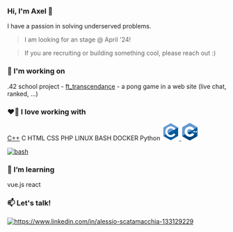 ### Hi, I'm Axel 👋

I have a passion in solving underserved problems.

> I am looking for an stage @ April '24!

> If you are recruiting or building something cool, please reach out :)

### 🔭 I'm working on

  .42 school project - [ft_transcendance](https://github.com/axelvag?tab=repositories) - a pong game in a web site (live chat, ranked, ...)

### ❤️‍🔥 I love working with

[C++](https://github.com/axelvag/axelvag/blob/master/img/c++logo.png) C HTML CSS PHP LINUX BASH DOCKER Python
<a href="https://www.cprogramming.com/" target="_blank" rel="noreferrer"> <img src="https://raw.githubusercontent.com/devicons/devicon/master/icons/c/c-original.svg" alt="c" width="40" height="40"/> </a>
<a href="https://www.w3schools.com/cpp/" target="_blank" rel="noreferrer"> <img src="https://raw.githubusercontent.com/devicons/devicon/master/icons/cplusplus/cplusplus-original.svg" alt="cplusplus" width="40" height="40"/> </a>
<p align="left"> <a href="https://www.gnu.org/software/bash/" target="_blank" rel="noreferrer"> <img src="https://www.vectorlogo.zone/logos/gnu_bash/gnu_bash-icon.svg" alt="bash" width="40" height="40"/> </a>

### 🌱 I’m learning

vue.js react

### 📫 Let's talk!

<p align="left">
<a href="https://fr.linkedin.com/in/axel-vaganay-183352292?trk=people-guest_people_search-card" target="blank"><img align="center" src="https://raw.githubusercontent.com/rahuldkjain/github-profile-readme-generator/master/src/images/icons/Social/linked-in-alt.svg" alt="https://www.linkedin.com/in/alessio-scatamacchia-133129229" height="30" width="40" /></a>
</p>

